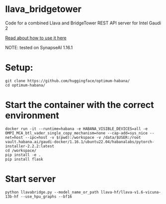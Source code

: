 # llava_bridgetower
Code for a combined Llava and BridgeTower REST API server for Intel Gaudi 2 

[Read about how to use it here](https://runaker.medium.com/enhancing-mixtral-8x22b-with-vision-an-on-premises-solution-for-intel-gaudi-21222c286194)

NOTE: tested on SynapseAI 1.16.1

# Setup:
```
git clone https://github.com/huggingface/optimum-habana/
cd optimum-habana/
```
# Start the container with the correct environment
```
docker run -it --runtime=habana -e HABANA_VISIBLE_DEVICES=all -e OMPI_MCA_btl_vader_single_copy_mechanism=none --cap-add=sys_nice --net=host --ipc=host -v $(pwd):/workspace -v /data/$USER:/root vault.habana.ai/gaudi-docker/1.16.1/ubuntu22.04/habanalabs/pytorch-installer-2.2.2:latest
cd /workspace/
pip install -e .
pip install flask
```
# Start server
```
python llavabridge.py --model_name_or_path llava-hf/llava-v1.6-vicuna-13b-hf --use_hpu_graphs --bf16
```
